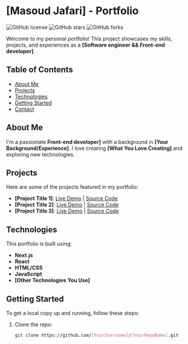 # [Masoud Jafari] - Portfolio

![GitHub license](https://img.shields.io/badge/license-MIT-blue.svg) ![GitHub stars](https://img.shields.io/github/stars/[YourUsername]/[YourRepoName]?style=social) ![GitHub forks](https://img.shields.io/github/forks/[YourUsername]/[YourRepoName]?style=social)

Welcome to my personal portfolio! This project showcases my skills, projects, and experiences as a **[Software engineer && Front-end developer]**.

## Table of Contents

- [About Me](#about-me)
- [Projects](#projects)
- [Technologies](#technologies)
- [Getting Started](#getting-started)
- [Contact](#contact)

## About Me

I'm a passionate **Front-end developer]** with a background in **[Your Background/Experience]**. I love creating **[What You Love Creating]** and exploring new technologies.

## Projects

Here are some of the projects featured in my portfolio:

- **[Project Title 1]**: [Live Demo](https://link-to-live-demo.com) | [Source Code](https://github.com/[YourUsername]/[ProjectRepo1])
- **[Project Title 2]**: [Live Demo](https://link-to-live-demo.com) | [Source Code](https://github.com/[YourUsername]/[ProjectRepo2])
- **[Project Title 3]**: [Live Demo](https://link-to-live-demo.com) | [Source Code](https://github.com/[YourUsername]/[ProjectRepo3])

## Technologies

This portfolio is built using:

- **Next.js**
- **React**
- **HTML/CSS**
- **JavaScript**
- **[Other Technologies You Use]**

## Getting Started

To get a local copy up and running, follow these steps:

1. Clone the repo:
   ```bash
   git clone https://github.com/[YourUsername]/[YourRepoName].git
   ```
